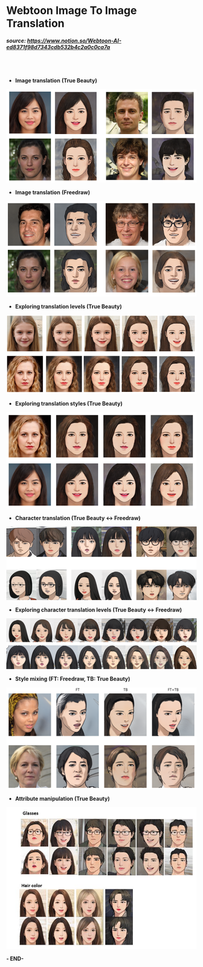 # Webtoon Image To Image Translation
##### source: https://www.notion.so/Webtoon-AI-ed8371f98d7343cdb532b4c2a0c0ca7a

<br>
<br>



- **Image translation** **(True Beauty)**

![Webtoon%20Image%20To%20Image%20Translation%20f5647584568d49b78fe498a74977c705/Untitled.png](Webtoon%20Image%20To%20Image%20Translation%20f5647584568d49b78fe498a74977c705/Untitled.png)

- **Image translation** **(Freedraw)**

![Webtoon%20Image%20To%20Image%20Translation%20f5647584568d49b78fe498a74977c705/Untitled%201.png](Webtoon%20Image%20To%20Image%20Translation%20f5647584568d49b78fe498a74977c705/Untitled%201.png)

- **Exploring translation levels (True Beauty)**

![Webtoon%20Image%20To%20Image%20Translation%20f5647584568d49b78fe498a74977c705/exp.png](Webtoon%20Image%20To%20Image%20Translation%20f5647584568d49b78fe498a74977c705/exp.png)

- **Exploring translation styles (True Beauty)**

![Webtoon%20Image%20To%20Image%20Translation%20f5647584568d49b78fe498a74977c705/Untitled%202.png](Webtoon%20Image%20To%20Image%20Translation%20f5647584568d49b78fe498a74977c705/Untitled%202.png)

- **Character translation (True Beauty ↔ Freedraw)**

![Webtoon%20Image%20To%20Image%20Translation%20f5647584568d49b78fe498a74977c705/Untitled%203.png](Webtoon%20Image%20To%20Image%20Translation%20f5647584568d49b78fe498a74977c705/Untitled%203.png)

- **Exploring character translation levels (True Beauty ↔ Freedraw)**

![Webtoon%20Image%20To%20Image%20Translation%20f5647584568d49b78fe498a74977c705/Untitled%204.png](Webtoon%20Image%20To%20Image%20Translation%20f5647584568d49b78fe498a74977c705/Untitled%204.png)

- **Style mixing (FT: Freedraw, TB: True Beauty)**

![Webtoon%20Image%20To%20Image%20Translation%20f5647584568d49b78fe498a74977c705/Untitled%205.png](Webtoon%20Image%20To%20Image%20Translation%20f5647584568d49b78fe498a74977c705/Untitled%205.png)

- **Attribute manipulation (True Beauty)**

![Webtoon%20Image%20To%20Image%20Translation%20f5647584568d49b78fe498a74977c705/cff_20210309.jpg](Webtoon%20Image%20To%20Image%20Translation%20f5647584568d49b78fe498a74977c705/cff_20210309.jpg)

**- END-**
